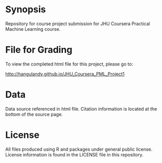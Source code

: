 # Synopsis

Repository for course project submission for JHU Coursera Practical Machine Learning course.

# File for Grading

To view the completed html file for this project, please go to: 

http://hangulandy.github.io/JHU_Coursera_PML_Project1


# Data

Data source referenced in html file.  Citation information is located at the bottom of the source page.

# License

All files produced using R and packages under general public license.  License information is found in the LICENSE file in this repository.
